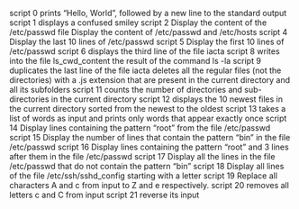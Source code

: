 script 0 prints “Hello, World”, followed by a new line to the standard output
script 1 displays a confused smiley
script 2 Display the content of the /etc/passwd file
Display the content of /etc/passwd and /etc/hosts
script 4 Display the last 10 lines of /etc/passwd
script 5 Display the first 10 lines of /etc/passwd
script 6 displays the third line of the file iacta
script 8 writes into the file ls_cwd_content the result of the command ls -la
script 9 duplicates the last line of the file iacta
deletes all the regular files (not the directories) with a .js extension that are present in the current directory and all its subfolders
script 11 counts the number of directories and sub-directories in the current directory
script 12 displays the 10 newest files in the current directory sorted from the newest to the oldest
script 13 takes a list of words as input and prints only words that appear exactly once
script 14 Display lines containing the pattern “root” from the file /etc/passwd
script 15 Display the number of lines that contain the pattern “bin” in the file /etc/passwd
script 16 Display lines containing the pattern “root” and 3 lines after them in the file /etc/passwd
script 17 Display all the lines in the file /etc/passwd that do not contain the pattern “bin”
script 18 Display all lines of the file /etc/ssh/sshd_config starting with a letter
script 19 Replace all characters A and c from input to Z and e respectively.
script 20 removes all letters c and C from input
script 21 reverse its input
